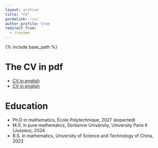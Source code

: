 ```yaml
---
layout: archive
title: "CV"
permalink: /cv/
author_profile: true
redirect_from:
  - /resume
---
```


{% include base_path %}

The CV in pdf
======
* [CV in english](http://https://xiaoli-cn.github.io/files/CVenglish)
* [CV in english](http://https://xiaoli-cn.github.io/files/CVenglish)

Education
======
* Ph.D in mathematics, École Polytechnique, 2027 (expected)
* M.S. in pure mathematics, Sorbonne University, University Paris 6 (Jussieu), 2024
* B.S. in mathematics, University of Science and Technology of China, 2023
